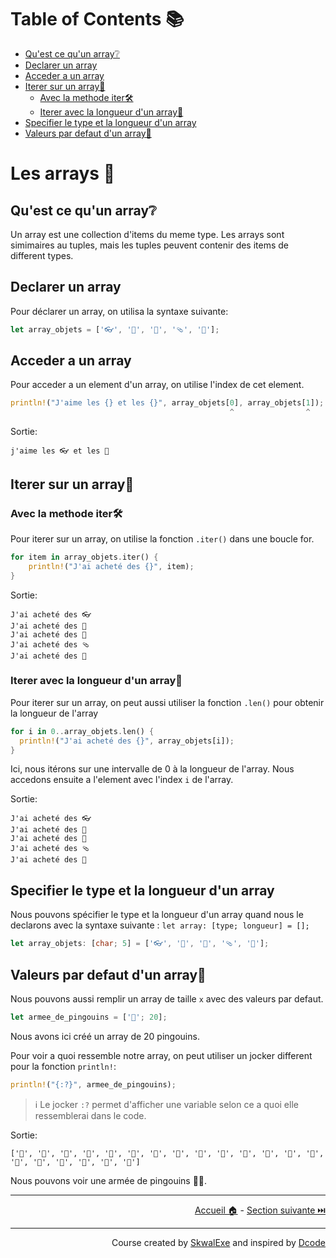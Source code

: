 # Table of Contents 📚

- [Qu'est ce qu'un array❔](#quest-ce-quun-array)
- [Declarer un array](#declarer-un-array)
- [Acceder a un array](#acceder-a-un-array)
- [Iterer sur un array🔁](#iterer-sur-un-array)
  - [Avec la methode iter🛠️](#avec-la-methode-iter️)
  - [Iterer avec la longueur d'un array🔢](#iterer-avec-la-longueur-dun-array)
- [Specifier le type et la longueur d'un array](#specifier-le-type-et-la-longueur-dun-array)
- [Valeurs par defaut d'un array🐧](#valeurs-par-defaut-dun-array)

# Les arrays 📜

## Qu'est ce qu'un array❔

Un array est une collection d'items du meme type. Les arrays sont simimaires au tuples, mais les tuples peuvent contenir des items de different types.

## Declarer un array 

Pour déclarer un array, on utilisa la syntaxe suivante:

```rust 
let array_objets = ['👓', '👕', '🧽', '🩴', '🧲'];
```

## Acceder a un array

Pour acceder a un element d'un array, on utilise l'index de cet element.

```rust
println!("J'aime les {} et les {}", array_objets[0], array_objets[1]);
                                                 ^                ^
```

Sortie: 

```
j'aime les 👓 et les 👕
```

## Iterer sur un array🔁

### Avec la methode iter🛠️

Pour iterer sur un array, on utilise la fonction `.iter()` dans une boucle for.

```rust
for item in array_objets.iter() {
    println!("J'ai acheté des {}", item);
}
```

Sortie: 

```
J'ai acheté des 👓
J'ai acheté des 👕
J'ai acheté des 🧽
J'ai acheté des 🩴
J'ai acheté des 🧲
```

### Iterer avec la longueur d'un array🔢

Pour iterer sur un array, on peut aussi utiliser la fonction `.len()` pour obtenir la longueur de l'array 

```rust
for i in 0..array_objets.len() {
  println!("J'ai acheté des {}", array_objets[i]);
}
```

Ici, nous itérons sur une intervalle de 0 à la longueur de l'array.
Nous accedons ensuite a l'element avec l'index `i` de l'array.

Sortie: 

``` 
J'ai acheté des 👓
J'ai acheté des 👕
J'ai acheté des 🧽
J'ai acheté des 🩴
J'ai acheté des 🧲
```

## Specifier le type et la longueur d'un array

Nous pouvons spécifier le type et la longueur d'un array quand nous le declarons avec la syntaxe suivante : `let array: [type; longueur] = [];`

```rust
let array_objets: [char; 5] = ['👓', '👕', '🧽', '🩴', '🧲'];
```

## Valeurs par defaut d'un array🐧

Nous pouvons aussi remplir un array de taille `x` avec des valeurs par defaut.

```rust
let armee_de_pingouins = ['🐧'; 20];
```

Nous avons ici créé un array de 20 pingouins.

Pour voir a quoi ressemble notre array, on peut utiliser un jocker different pour la fonction `println!`: 

```rust
println!("{:?}", armee_de_pingouins);
```

> ℹ️ Le jocker `:?` permet d'afficher une variable selon ce a quoi elle ressemblerai dans le code.

Sortie:

```
['🐧', '🐧', '🐧', '🐧', '🐧', '🐧', '🐧', '🐧', '🐧', '🐧', '🐧', '🐧', '🐧', '🐧', '🐧', '🐧', '🐧', '🐧', '🐧', '🐧']
```

Nous pouvons voir une armée de pingouins 🔫🐧.

---

<p align="right"><a href="/">Accueil 🏠</a> - <a href="../les-methodes-struct">Section suivante ⏭️</a></p>

---

<p align="right">Course created by <a href="https://github.com/SkwalExe/" target="_blank">SkwalExe</a> and inspired by <a href="https://www.youtube.com/watch?v=vOMJlQ5B-M0&list=PLVvjrrRCBy2JSHf9tGxGKJ-bYAN_uDCUL" target="_blank">Dcode</a></p>
